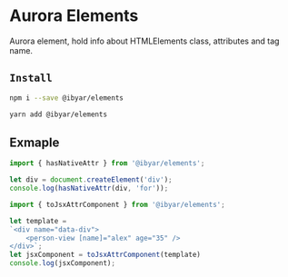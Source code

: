 # Aurora Elements

Aurora element, hold info about HTMLElements class, attributes and tag name.

## `Install`

``` bash
npm i --save @ibyar/elements
```

``` bash
yarn add @ibyar/elements
```


## Exmaple

```ts
import { hasNativeAttr } from '@ibyar/elements';

let div = document.createElement('div');
console.log(hasNativeAttr(div, 'for'));

```

```ts
import { toJsxAttrComponent } from '@ibyar/elements';

let template = 
`<div name="data-div">
    <person-view [name]="alex" age="35" />
</div>`;
let jsxComponent = toJsxAttrComponent(template)
console.log(jsxComponent);

```


